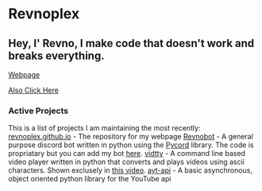 # Revnoplex

## Hey, I' Revno, I make code that doesn't work and breaks everything.

[Webpage](https://revnoplex.github.io)

[Also Click Here](https://revnoplex/github.io/fun)

### Active Projects
This is a list of projects I am maintaining the most recently:
[revnoplex.github.io](https://github.com/Revnoplex/revnoplex.github.io) - The repository for my webpage
[Revnobot](https://github.com/Revnoplex/revnobot-public) - A general purpose discord bot written in python using the [Pycord](https://github.com/Pycord-Development/pycord) library. The code is propriatary but you can add my bot [here](https://revnoplex.github.io/bot).
[vidtty](https://github.com/Revnoplex/vidtty) - A command line based video player written in python that converts and plays videos using ascii characters. Shown exclusely in [this video](https://www.youtube.com/watch?v=OSnveMc77ss).
[ayt-api](https://github.com/Revnoplex/ayt-api) - A basic asynchronous, object oriented python library for the YouTube api
 


<!--
**Revnoplex/Revnoplex** is a ✨ _special_ ✨ repository because its `README.md` (this file) appears on your GitHub profile.

Here are some ideas to get you started:

- 🔭 I’m currently working on ...
- 🌱 I’m currently learning ...
- 👯 I’m looking to collaborate on ...
- 🤔 I’m looking for help with ...
- 💬 Ask me about ...
- 📫 How to reach me: ...
- 😄 Pronouns: ...
- ⚡ Fun fact: ...
-->
